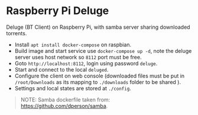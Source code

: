 # Raspberry Pi Deluge

Deluge (BT Client) on Raspberry Pi, with samba server sharing downloaded torrents.

- Install `apt install docker-compose` on raspbian.
- Build image and start service use `docker-compose up -d`, note the deluge server uses host network so `8112` port must be free.
- Goto `http://localhost:8112`, login using password `deluge`.
- Start and connect to the local `deluged`.
- Configure the client on web console (downloaded files must be put in `/root/Downloads` as its mapping to `./downloads` folder to be shared ).
- Settings and local states are stored at `./config`.


> NOTE: Samba dockerfile taken from: https://github.com/dperson/samba.
